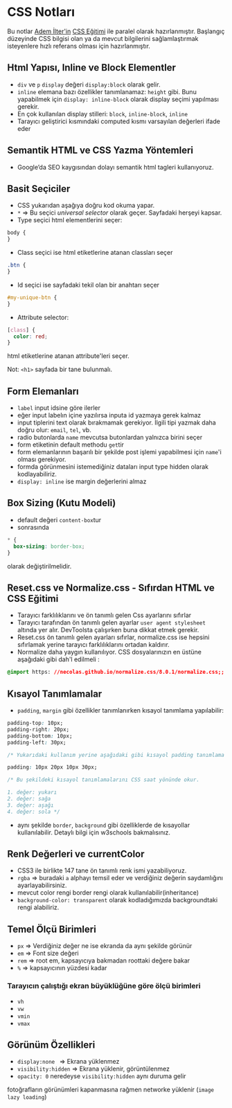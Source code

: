 # CSS Notları

Bu notlar [Adem İlter'in](https://github.com/ademilter) [CSS Eğitimi](https://www.youtube.com/watch?v=yJsq0bqChko) ile paralel olarak hazırlanmıştır. Başlangıç düzeyinde CSS bilgisi olan ya da mevcut bilgilerini sağlamlaştırmak isteyenlere hızlı referans olması için hazırlanmıştır.

## Html Yapısı, Inline ve Block Elementler

- `div` ve `p` `display` değeri `display:block` olarak gelir.
- `inline` elemana bazı özellikler tanımlanamaz: `height` gibi. Bunu yapabilmek için `display: inline-block` olarak display seçimi yapılması gerekir.
- En çok kullanılan display stilleri: `block`, `inline-block`, `inline`
- Tarayıcı geliştirici kısmındaki computed kısmı varsayılan değerleri ifade eder

## Semantik HTML ve CSS Yazma Yöntemleri

- Google’da SEO kaygısından dolayı semantik html tagleri kullanıyoruz.

## Basit Seçiciler

- CSS yukarıdan aşağıya doğru kod okuma yapar.
- `*` => Bu seçici _universal selector_ olarak geçer. Sayfadaki herşeyi kapsar.
- Type seçici html elementlerini seçer:

```css
body {
}
```

- Class seçici ise html etiketlerine atanan classları seçer

```css
.btn {
}
```

- Id seçici ise sayfadaki tekil olan bir anahtarı seçer

```css
#my-unique-btn {
}
```

- Attribute selector:

```css
[class] {
  color: red;
}
```

html etiketlerine atanan attribute'leri seçer.

Not: `<h1>` sayfada bir tane bulunmalı.

## Form Elemanları

- `label` input idsine göre ilerler
- eğer input labelın içine yazılırsa inputa id yazmaya gerek kalmaz
- input tiplerini text olarak bırakmamak gerekiyor. İlgili tipi yazmak daha doğru olur: `email`, `tel`, vb.
- radio butonlarda `name` mevcutsa butonlardan yalnızca birini seçer
- form etiketinin default methodu `get`tir
- form elemanlarının başarılı bir şekilde post işlemi yapabilmesi için `name`'i olması gerekiyor.
- formda görünmesini istemediğiniz dataları input type hidden olarak kodlayabiliriz.
- `display: inline` ise margin değerlerini almaz

## Box Sizing (Kutu Modeli)

- default değeri `content-box`tur
- sonrasında

```css
* {
  box-sizing: border-box;
}
```

olarak değiştirilmelidir.

## Reset.css ve Normalize.css - Sıfırdan HTML ve CSS Eğitimi

- Tarayıcı farklılıklarını ve ön tanımlı gelen Css ayarlarını sıfırlar
- Tarayıcı tarafından ön tanımlı gelen ayarlar `user agent stylesheet` altında yer alır. DevToolsta çalışırken buna dikkat etmek gerekir.
- Reset.css ön tanımlı gelen ayarları sıfırlar, normalize.css ise hepsini sıfırlamak yerine tarayıcı farklılıklarını ortadan kaldırır.
- Normalize daha yaygın kullanılıyor. CSS dosyalarınızın en üstüne aşağıdaki gibi dah'l edilmeli :

```css
@import https: //necolas.github.io/normalize.css/8.0.1/normalize.css;; ; ; ; ;
```

## Kısayol Tanımlamalar

- `padding`, `margin` gibi özellikler tanımlanırken kısayol tanımlama yapılabilir:

```css
padding-top: 10px;
padding-right: 20px;
padding-bottom: 10px;
padding-left: 30px;

/* Yukarıdaki kullanım yerine aşağıdaki gibi kısayol padding tanımlama yapılabilir.  */

padding: 10px 20px 10px 30px;

/* Bu şekildeki kısayol tanımlamalarını CSS saat yönünde okur. 

1. değer: yukarı
2. değer: sağa
3. değer: aşağı
4. değer: sola */
```

- aynı şekilde `border`, `background` gibi özelliklerde de kısayollar kullanılabilir. Detaylı bilgi için w3schools bakmalısınız.

## Renk Değerleri ve currentColor

- CSS3 ile birlikte 147 tane ön tanımlı renk ismi yazabiliyoruz.
- `rgba` => buradaki `a` alphayı temsil eder ve verdiğiniz değerin saydamlığını ayarlayabilirsiniz.
- mevcut color rengi border rengi olarak kullanılabilir(inheritance)
- `background-color: transparent` olarak kodladığımızda backgroundtaki rengi alabiliriz.

## Temel Ölçü Birimleri

- `px` => Verdiğiniz değer ne ise ekranda da aynı şekilde görünür
- `em` => Font size değeri
- `rem` => root em, kapsayıcıya bakmadan roottaki değere bakar
- `%` => kapsayıcının yüzdesi kadar

### Tarayıcın çalıştığı ekran büyüklüğüne göre ölçü birimleri

- `vh`
- `vw`
- `vmin`
- `vmax`

## Görünüm Özellikleri

- `display:none ` => Ekrana yüklenmez
- `visibility:hidden` => Ekrana yüklenir, görüntülenmez
- `opacity: 0` neredeyse `visibility:hidden` aynı duruma gelir

fotoğrafların görünümleri kapanmasına rağmen networke yüklenir (`image lazy loading`)
